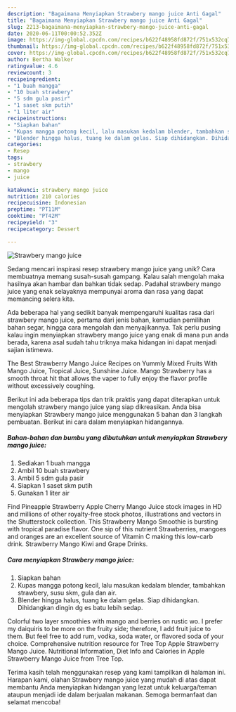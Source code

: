 ```yaml
---
description: "Bagaimana Menyiapkan Strawbery mango juice Anti Gagal"
title: "Bagaimana Menyiapkan Strawbery mango juice Anti Gagal"
slug: 2213-bagaimana-menyiapkan-strawbery-mango-juice-anti-gagal
date: 2020-06-11T00:00:52.352Z
image: https://img-global.cpcdn.com/recipes/b622f48958fd872f/751x532cq70/strawbery-mango-juice-foto-resep-utama.jpg
thumbnail: https://img-global.cpcdn.com/recipes/b622f48958fd872f/751x532cq70/strawbery-mango-juice-foto-resep-utama.jpg
cover: https://img-global.cpcdn.com/recipes/b622f48958fd872f/751x532cq70/strawbery-mango-juice-foto-resep-utama.jpg
author: Bertha Walker
ratingvalue: 4.6
reviewcount: 3
recipeingredient:
- "1 buah mangga"
- "10 buah strawbery"
- "5 sdm gula pasir"
- "1 saset skm putih"
- "1 liter air"
recipeinstructions:
- "Siapkan bahan"
- "Kupas mangga potong kecil, lalu masukan kedalam blender, tambahkan strawbery, susu skm, gula dan air."
- "Blender hingga halus, tuang ke dalam gelas. Siap dihidangkan. Dihidangkan dingin dg es batu lebih sedap."
categories:
- Resep
tags:
- strawbery
- mango
- juice

katakunci: strawbery mango juice 
nutrition: 210 calories
recipecuisine: Indonesian
preptime: "PT11M"
cooktime: "PT42M"
recipeyield: "3"
recipecategory: Dessert

---
```



![Strawbery mango juice](https://img-global.cpcdn.com/recipes/b622f48958fd872f/751x532cq70/strawbery-mango-juice-foto-resep-utama.jpg)

Sedang mencari inspirasi resep strawbery mango juice yang unik? Cara membuatnya memang susah-susah gampang. Kalau salah mengolah maka hasilnya akan hambar dan bahkan tidak sedap. Padahal strawbery mango juice yang enak selayaknya mempunyai aroma dan rasa yang dapat memancing selera kita.

Ada beberapa hal yang sedikit banyak mempengaruhi kualitas rasa dari strawbery mango juice, pertama dari jenis bahan, kemudian pemilihan bahan segar, hingga cara mengolah dan menyajikannya. Tak perlu pusing kalau ingin menyiapkan strawbery mango juice yang enak di mana pun anda berada, karena asal sudah tahu triknya maka hidangan ini dapat menjadi sajian istimewa.

The Best Strawberry Mango Juice Recipes on Yummly Mixed Fruits With Mango Juice, Tropical Juice, Sunshine Juice. Mango Strawberry has a smooth throat hit that allows the vaper to fully enjoy the flavor profile without excessively coughing.


Berikut ini ada beberapa tips dan trik praktis yang dapat diterapkan untuk mengolah strawbery mango juice yang siap dikreasikan. Anda bisa menyiapkan Strawbery mango juice menggunakan 5 bahan dan 3 langkah pembuatan. Berikut ini cara dalam menyiapkan hidangannya.

<!--inarticleads1-->

##### Bahan-bahan dan bumbu yang dibutuhkan untuk menyiapkan Strawbery mango juice:

1. Sediakan 1 buah mangga
1. Ambil 10 buah strawbery
1. Ambil 5 sdm gula pasir
1. Siapkan 1 saset skm putih
1. Gunakan 1 liter air


Find Pineapple Strawberry Apple Cherry Mango Juice stock images in HD and millions of other royalty-free stock photos, illustrations and vectors in the Shutterstock collection. This Strawberry Mango Smoothie is bursting with tropical paradise flavor. One sip of this nutrient Strawberries, mangoes and oranges are an excellent source of Vitamin C making this low-carb drink. Strawberry Mango Kiwi and Grape Drinks. 

<!--inarticleads2-->

##### Cara menyiapkan Strawbery mango juice:

1. Siapkan bahan
1. Kupas mangga potong kecil, lalu masukan kedalam blender, tambahkan strawbery, susu skm, gula dan air.
1. Blender hingga halus, tuang ke dalam gelas. Siap dihidangkan. Dihidangkan dingin dg es batu lebih sedap.


Colorful two layer smoothies with mango and berries on rustic wo. I prefer my daiquiris to be more on the fruity side; therefore, I add fruit juice to them. But feel free to add rum, vodka, soda water, or flavored soda of your choice. Comprehensive nutrition resource for Tree Top Apple Strawberry Mango Juice. Nutritional Information, Diet Info and Calories in Apple Strawberry Mango Juice from Tree Top. 

Terima kasih telah menggunakan resep yang kami tampilkan di halaman ini. Harapan kami, olahan Strawbery mango juice yang mudah di atas dapat membantu Anda menyiapkan hidangan yang lezat untuk keluarga/teman ataupun menjadi ide dalam berjualan makanan. Semoga bermanfaat dan selamat mencoba!
